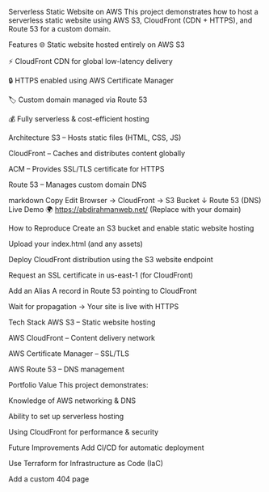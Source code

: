 Serverless Static Website on AWS
This project demonstrates how to host a serverless static website using AWS S3, CloudFront (CDN + HTTPS), and Route 53 for a custom domain.


Features
🌐 Static website hosted entirely on AWS S3

⚡ CloudFront CDN for global low-latency delivery

🔒 HTTPS enabled using AWS Certificate Manager

🏷 Custom domain managed via Route 53

💰 Fully serverless & cost-efficient hosting

Architecture
S3 – Hosts static files (HTML, CSS, JS)

CloudFront – Caches and distributes content globally

ACM – Provides SSL/TLS certificate for HTTPS

Route 53 – Manages custom domain DNS

markdown
Copy
Edit
Browser → CloudFront → S3 Bucket
           ↓
       Route 53 (DNS)
Live Demo
🌍 https://abdirahmanweb.net/ (Replace with your domain)

How to Reproduce
Create an S3 bucket and enable static website hosting

Upload your index.html (and any assets)

Deploy CloudFront distribution using the S3 website endpoint

Request an SSL certificate in us-east-1 (for CloudFront)

Add an Alias A record in Route 53 pointing to CloudFront

Wait for propagation → Your site is live with HTTPS

Tech Stack
AWS S3 – Static website hosting

AWS CloudFront – Content delivery network

AWS Certificate Manager – SSL/TLS

AWS Route 53 – DNS management

Portfolio Value
This project demonstrates:

Knowledge of AWS networking & DNS

Ability to set up serverless hosting

Using CloudFront for performance & security

Future Improvements
Add CI/CD for automatic deployment

Use Terraform for Infrastructure as Code (IaC)

Add a custom 404 page
